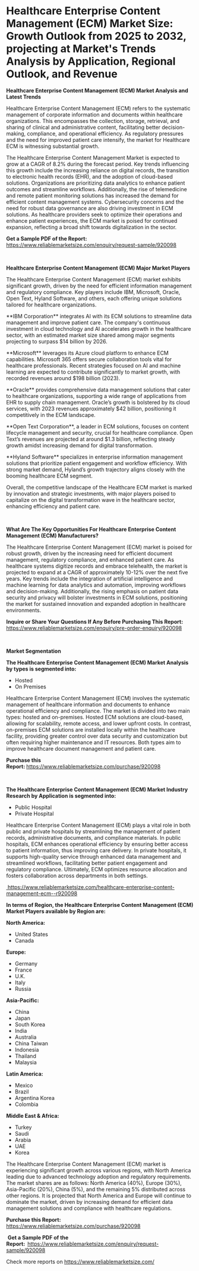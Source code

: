<p><h1>Healthcare Enterprise Content Management (ECM) Market Size: Growth Outlook from 2025 to 2032, projecting at Market's Trends Analysis by Application, Regional Outlook, and Revenue</h1></p><p><strong>Healthcare Enterprise Content Management (ECM) Market Analysis and Latest Trends</strong></p>
<p><p>Healthcare Enterprise Content Management (ECM) refers to the systematic management of corporate information and documents within healthcare organizations. This encompasses the collection, storage, retrieval, and sharing of clinical and administrative content, facilitating better decision-making, compliance, and operational efficiency. As regulatory pressures and the need for improved patient care intensify, the market for Healthcare ECM is witnessing substantial growth. </p><p>The Healthcare Enterprise Content Management Market is expected to grow at a CAGR of 8.2% during the forecast period. Key trends influencing this growth include the increasing reliance on digital records, the transition to electronic health records (EHR), and the adoption of cloud-based solutions. Organizations are prioritizing data analytics to enhance patient outcomes and streamline workflows. Additionally, the rise of telemedicine and remote patient monitoring solutions has increased the demand for efficient content management systems. Cybersecurity concerns and the need for robust data governance are also driving investment in ECM solutions. As healthcare providers seek to optimize their operations and enhance patient experiences, the ECM market is poised for continued expansion, reflecting a broad shift towards digitalization in the sector.</p></p>
<p><strong>Get a Sample PDF of the Report:&nbsp;</strong> <a href="https://www.reliablemarketsize.com/enquiry/request-sample/920098?utm_campaign=1999&utm_medium=2&utm_source=Github&utm_content=ia&utm_term=11032025&utm_id=healthcare-enterprise-content-management-ecm">https://www.reliablemarketsize.com/enquiry/request-sample/920098</a></p>
<p>&nbsp;</p>
<p><strong>Healthcare Enterprise Content Management (ECM) Major Market Players</strong></p>
<p><p>The Healthcare Enterprise Content Management (ECM) market exhibits significant growth, driven by the need for efficient information management and regulatory compliance. Key players include IBM, Microsoft, Oracle, Open Text, Hyland Software, and others, each offering unique solutions tailored for healthcare organizations.</p><p>**IBM Corporation** integrates AI with its ECM solutions to streamline data management and improve patient care. The company's continuous investment in cloud technology and AI accelerates growth in the healthcare sector, with an estimated market size shared among major segments projecting to surpass $14 billion by 2026.</p><p>**Microsoft** leverages its Azure cloud platform to enhance ECM capabilities. Microsoft 365 offers secure collaboration tools vital for healthcare professionals. Recent strategies focused on AI and machine learning are expected to contribute significantly to market growth, with recorded revenues around $198 billion (2023).</p><p>**Oracle** provides comprehensive data management solutions that cater to healthcare organizations, supporting a wide range of applications from EHR to supply chain management. Oracle’s growth is bolstered by its cloud services, with 2023 revenues approximately $42 billion, positioning it competitively in the ECM landscape.</p><p>**Open Text Corporation**, a leader in ECM solutions, focuses on content lifecycle management and security, crucial for healthcare compliance. Open Text’s revenues are projected at around $1.3 billion, reflecting steady growth amidst increasing demand for digital transformation.</p><p>**Hyland Software** specializes in enterprise information management solutions that prioritize patient engagement and workflow efficiency. With strong market demand, Hyland’s growth trajectory aligns closely with the booming healthcare ECM segment.</p><p>Overall, the competitive landscape of the Healthcare ECM market is marked by innovation and strategic investments, with major players poised to capitalize on the digital transformation wave in the healthcare sector, enhancing efficiency and patient care.</p></p>
<p>&nbsp;</p>
<p><strong>What Are The Key Opportunities For Healthcare Enterprise Content Management (ECM) Manufacturers?</strong></p>
<p><p>The Healthcare Enterprise Content Management (ECM) market is poised for robust growth, driven by the increasing need for efficient document management, regulatory compliance, and enhanced patient care. As healthcare systems digitize records and embrace telehealth, the market is projected to expand at a CAGR of approximately 10-12% over the next five years. Key trends include the integration of artificial intelligence and machine learning for data analytics and automation, improving workflows and decision-making. Additionally, the rising emphasis on patient data security and privacy will bolster investments in ECM solutions, positioning the market for sustained innovation and expanded adoption in healthcare environments.</p></p>
<p><strong>Inquire or Share Your Questions If Any Before Purchasing This Report:</strong> <a href="https://www.reliablemarketsize.com/enquiry/pre-order-enquiry/920098?utm_campaign=1999&utm_medium=2&utm_source=Github&utm_content=ia&utm_term=11032025&utm_id=healthcare-enterprise-content-management-ecm">https://www.reliablemarketsize.com/enquiry/pre-order-enquiry/920098</a></p>
<p>&nbsp;</p>
<p><strong>Market Segmentation</strong></p>
<p><strong>The Healthcare Enterprise Content Management (ECM) Market Analysis by types is segmented into:</strong></p>
<p><ul><li>Hosted</li><li>On Premises</li></ul></p>
<p><p>Healthcare Enterprise Content Management (ECM) involves the systematic management of healthcare information and documents to enhance operational efficiency and compliance. The market is divided into two main types: hosted and on-premises. Hosted ECM solutions are cloud-based, allowing for scalability, remote access, and lower upfront costs. In contrast, on-premises ECM solutions are installed locally within the healthcare facility, providing greater control over data security and customization but often requiring higher maintenance and IT resources. Both types aim to improve healthcare document management and patient care.</p></p>
<p><strong>Purchase this Report:&nbsp;</strong><a href="https://www.reliablemarketsize.com/purchase/920098?utm_campaign=1999&utm_medium=2&utm_source=Github&utm_content=ia&utm_term=11032025&utm_id=healthcare-enterprise-content-management-ecm">https://www.reliablemarketsize.com/purchase/920098</a></p>
<p>&nbsp;</p>
<p><strong>The Healthcare Enterprise Content Management (ECM) Market Industry Research by Application is segmented into:</strong></p>
<p><ul><li>Public Hospital</li><li>Private Hospital</li></ul></p>
<p><p>Healthcare Enterprise Content Management (ECM) plays a vital role in both public and private hospitals by streamlining the management of patient records, administrative documents, and compliance materials. In public hospitals, ECM enhances operational efficiency by ensuring better access to patient information, thus improving care delivery. In private hospitals, it supports high-quality service through enhanced data management and streamlined workflows, facilitating better patient engagement and regulatory compliance. Ultimately, ECM optimizes resource allocation and fosters collaboration across departments in both settings.</p></p>
<p><a href="https://www.reliablemarketsize.com/healthcare-enterprise-content-management-ecm--r920098?utm_campaign=1999&utm_medium=2&utm_source=Github&utm_content=ia&utm_term=11032025&utm_id=healthcare-enterprise-content-management-ecm">&nbsp;https://www.reliablemarketsize.com/healthcare-enterprise-content-management-ecm--r920098</a></p>
<p><strong>In terms of Region, the Healthcare Enterprise Content Management (ECM) Market Players available by Region are:</strong></p>
<p>
    <p> <strong> North America: </strong>
        <ul>
            <li>United States</li>
            <li>Canada</li>
        </ul>
        </p> 
    <p> <strong> Europe: </strong>
        <ul>
            <li>Germany</li>
            <li>France</li>
            <li>U.K.</li>
            <li>Italy</li>
            <li>Russia</li>
        </ul>
        </p> 
    <p> <strong> Asia-Pacific: </strong>
        <ul>
            <li>China</li>
            <li>Japan</li>
            <li>South Korea</li>
            <li>India</li>
            <li>Australia</li>
            <li>China Taiwan</li>
            <li>Indonesia</li>
            <li>Thailand</li>
            <li>Malaysia</li>
        </ul>
        </p> 
    <p> <strong> Latin America: </strong>
        <ul>
            <li>Mexico</li>
            <li>Brazil</li>
            <li>Argentina Korea</li>
            <li>Colombia</li>
        </ul>
        </p> 
    <p> <strong> Middle East & Africa: </strong>
        <ul>
            <li>Turkey</li>
            <li>Saudi</li>
            <li>Arabia</li>
            <li>UAE</li>
            <li>Korea</li>
        </ul>
    </p>
    </p>
<p><p>The Healthcare Enterprise Content Management (ECM) market is experiencing significant growth across various regions, with North America leading due to advanced technology adoption and regulatory requirements. The market shares are as follows: North America (40%), Europe (30%), Asia-Pacific (20%), China (5%), and the remaining 5% distributed across other regions. It is projected that North America and Europe will continue to dominate the market, driven by increasing demand for efficient data management solutions and compliance with healthcare regulations.</p></p>
<p><strong>Purchase this Report: </strong><a href="https://www.reliablemarketsize.com/purchase/920098?utm_campaign=1999&utm_medium=2&utm_source=Github&utm_content=ia&utm_term=11032025&utm_id=healthcare-enterprise-content-management-ecm">https://www.reliablemarketsize.com/purchase/920098</a></p>
<p>&nbsp;<strong>Get a Sample PDF of the Report:&nbsp;&nbsp;</strong><a href="https://www.reliablemarketsize.com/enquiry/request-sample/920098?utm_campaign=1999&utm_medium=2&utm_source=Github&utm_content=ia&utm_term=11032025&utm_id=healthcare-enterprise-content-management-ecm">https://www.reliablemarketsize.com/enquiry/request-sample/920098</a></p>
<p><strong></strong></p>
<p>Check more reports on <a href="https://www.reliablemarketsize.com/?utm_campaign=1999&utm_medium=2&utm_source=Github&utm_content=ia&utm_term=11032025&utm_id=healthcare-enterprise-content-management-ecm">https://www.reliablemarketsize.com/</a></p>